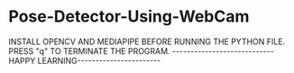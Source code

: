 # Pose-Detector-Using-WebCam

INSTALL OPENCV AND MEDIAPIPE BEFORE RUNNING THE PYTHON FILE.
PRESS "q" TO TERMINATE THE PROGRAM.
----------------------------HAPPY LEARNING-----------------------

